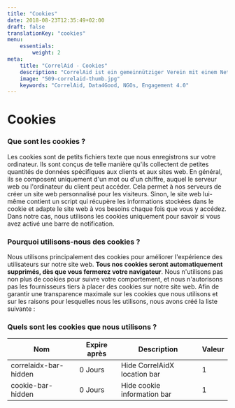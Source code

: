 ```yaml
---
title: "Cookies"
date: 2018-08-23T12:35:49+02:00
draft: false
translationKey: "cookies"
menu: 
    essentials:
        weight: 2
meta:
    title: "CorrelAid - Cookies"
    description: "CorrelAid ist ein gemeinnütziger Verein mit einem Netzwerk von 1400 ehrenamtlichen Datenanalyst*innen."
    image: "509-correlaid-thumb.jpg"
    keywords: "CorrelAid, Data4Good, NGOs, Engagement 4.0"
---
```


# Cookies


### Que sont les cookies ?

Les cookies sont de petits fichiers texte que nous enregistrons sur votre ordinateur. Ils sont conçus de telle manière qu'ils collectent de petites quantités de données spécifiques aux clients et aux sites web. En général, ils se composent uniquement d'un mot ou d'un chiffre, auquel le serveur web ou l'ordinateur du client peut accéder. Cela permet à nos serveurs de créer un site web personnalisé pour les visiteurs. Sinon, le site web lui-même contient un script qui récupère les informations stockées dans le cookie et adapte le site web à vos besoins chaque fois que vous y accédez. Dans notre cas, nous utilisons les cookies uniquement pour savoir si vous avez activé une barre de notification.

### Pourquoi utilisons-nous des cookies ?

Nous utilisons principalement des cookies pour améliorer l'expérience des utilisateurs sur notre site web. **Tous nos cookies seront automatiquement supprimés, dès que vous fermerez votre navigateur**. Nous n'utilisons pas non plus de cookies pour suivre votre comportement, et nous n'autorisons pas les fournisseurs tiers à placer des cookies sur notre site web. Afin de garantir une transparence maximale sur les cookies que nous utilisons et sur les raisons pour lesquelles nous les utilisons, nous avons créé la liste suivante :

### Quels sont les cookies que nous utilisons ?

Nom                       | Expire après | Description                      | Valeur |
------------------------- | ------------ | -------------------------------- | ----  |
correlaidx-bar-hidden     | 0 Jours      | Hide CorrelAidX location bar     | 1     |
cookie-bar-hidden         | 0 Jours      | Hide cookie information bar      | 1     |


